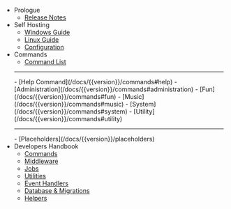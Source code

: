 - Prologue
    - [Release Notes](/docs/{{version}}/releases)
- Self Hosting
    - [Windows Guide](/docs/{{version}}/windows-guide)
    - [Linux Guide](/docs/{{version}}/linux-guide)
    - [Configuration](/docs/{{version}}/configuration)
- Commands
    - [Command List](/docs/{{version}}/command-list)
    <hr>
    - [Help Command](/docs/{{version}}/commands#help)
    - [Administration](/docs/{{version}}/commands#administration)
    - [Fun](/docs/{{version}}/commands#fun)
    - [Music](/docs/{{version}}/commands#music)
    - [System](/docs/{{version}}/commands#system)
    - [Utility](/docs/{{version}}/commands#utility)
    <hr>
    - [Placeholders](/docs/{{version}}/placeholders)
- Developers Handbook
    - [Commands](/docs/{{version}}/comming-soon)
    - [Middleware](/docs/{{version}}/comming-soon)
    - [Jobs](/docs/{{version}}/comming-soon)
    - [Utilities](/docs/{{version}}/comming-soon)
    - [Event Handlers](/docs/{{version}}/comming-soon)
    - [Database & Migrations](/docs/{{version}}/comming-soon)
    - [Helpers](/docs/{{version}}/comming-soon)
